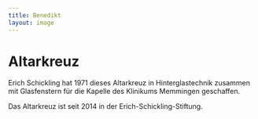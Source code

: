 ```yaml
---
title: Benedikt
layout: image
---
```


# Altarkreuz
Erich Schickling hat 1971 dieses Altarkreuz in Hinterglastechnik zusammen mit Glasfenstern für die Kapelle des Klinikums Memmingen geschaffen.

Das Altarkreuz ist seit 2014 in der Erich-Schickling-Stiftung.
